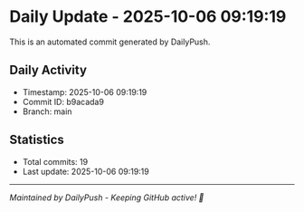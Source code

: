 # Daily Update - 2025-10-06 09:19:19

This is an automated commit generated by DailyPush.

## Daily Activity
- Timestamp: 2025-10-06 09:19:19
- Commit ID: b9acada9
- Branch: main

## Statistics
- Total commits: 19
- Last update: 2025-10-06 09:19:19

---
*Maintained by DailyPush - Keeping GitHub active! 🚀*
